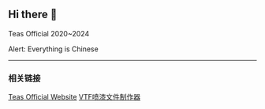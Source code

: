 ## Hi there 👋
Teas Official 2020~2024

Alert: Everything is Chinese

---

### 相关链接
[Teas Official Website](https://nekogan.com)
[VTF喷漆文件制作器](https://nekogan.com/vtf)
